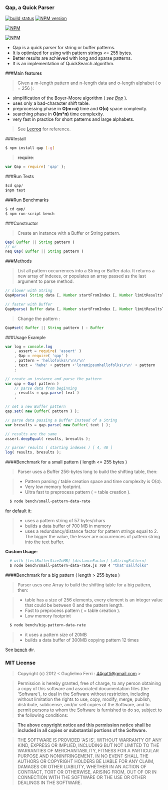 ### Qap, a Quick Parser
[![build status](https://secure.travis-ci.org/rootslab/qap.png?branch=master)](http://travis-ci.org/rootslab/qap)
[![NPM version](https://badge.fury.io/js/qap.png)](http://badge.fury.io/js/qap)

[![NPM](https://nodei.co/npm/qap.png?downloads=true&stars=true)](https://nodei.co/npm/qap/)

[![NPM](https://nodei.co/npm-dl/qap.png)](https://nodei.co/npm/qap/)

 * Qap is a quick parser for string or buffer patterns. 
 * It is optimized for using with pattern strings <= 255 bytes.
 * Better results are achieved with long and sparse patterns.
 * It is an implementation of QuickSearch algorithm.

###Main features

> Given a m-length pattern and n-length data and σ-length alphabet ( σ = 256 ):

 - simplification of the Boyer-Moore algorithm ( *see [Bop](https://github.com/rootslab/bop)* ).
 - uses only a bad-character shift table.
 - preprocessing phase in __O(m+σ)__ time and __O(σ)__ space complexity.
 - searching phase in __O(m*n)__ time complexity.
 - very fast in practice for short patterns and large alphabets.

> See [Lecroq](http://www-igm.univ-mlv.fr/~lecroq/string/node19.html) for reference.


###Install
```bash
$ npm install qap [-g]
```

> __require__:

```javascript
var Qap = require( 'qap' );
```

###Run Tests

```javascript
$cd qap/
$npm test
```

###Run Benchmarks

```bash
$ cd qap/
$ npm run-script bench
```

###Constructor

> Create an instance with a Buffer or String pattern.

```javascript
Qap( Buffer || String pattern )
// or
neq Qap( Buffer || String pattern )
```

###Methods

> List all pattern occurrences into a String or Buffer data.
> It returns a new array of indexes, or populates an array passed as the last argument to parse method.

```javascript
// slower with String
Qap#parse( String data [, Number startFromIndex [, Number limitResultsTo [, Array array ] ] ] ) : Array

// faster with Buffer
Qap#parse( Buffer data [, Number startFromIndex [, Number limitResultsTo [, Array array ] ] ] ) : Array
```

> Change the pattern :

```javascript
Qap#set( Buffer || String pattern ) : Buffer
```

###Usage Example

```javascript
var log = console.log
    , assert = require( 'assert' )
    , Qap = require( 'qap' )
    , pattern = 'hellofolks\r\n\r\n'
    , text = 'hehe' + pattern +'loremipsumhellofolks\r\n' + pattern
    ;

// create an instance and parse the pattern
var qap = Qap( pattern )
    // parse data from beginning
    , results = qap.parse( text )
    ;

// set a new Buffer pattern
qap.set( new Buffer( pattern ) );

// parse data passing a Buffer instead of a String
var bresults = qap.parse( new Buffer( text ) );

// results are the same
assert.deepEqual( results, bresults );

// parser results ( starting indexes ) [ 4, 40 ]
log( results, bresults );
```

####Benchmark for a small pattern ( length <= 255 bytes )

> Parser uses a Buffer 256-bytes long to build the shifting table, then:

> - Pattern parsing / table creation space and time complexity is O(σ).
> - Very low memory footprint.
> - Ultra fast to preprocess pattern ( = table creation ).

```bash
  $ node bench/small-pattern-data-rate
```

for default it:

> - uses a pattern string of 57 bytes/chars
> - builds a data buffer of 700 MB in memory
> - uses a redundancy/distance factor for pattern strings equal to 2. The bigger the value, 
the lesser are occurrences of pattern string into the text buffer.

 **Custom Usage**:

```bash
  # with [testBufferSizeInMB] [distanceFactor] [aStringPattern]
  $ node bench/small-pattern-data-rate.js 700 4 "that'sallfolks"
```

####Benchmark for a big pattern ( length > 255 bytes )

> Parser uses one Array to build the shifting table for a big pattern, then:

> - table has a size of 256 elements, every element is an integer value that
> could be between 0 and the pattern length.
> - Fast to preprocess pattern ( = table creation ).
> - Low memory footprint

```bash
  $ node bench/big-pattern-data-rate
```

> - it uses a pattern size of 20MB
> - builds a data buffer of 300MB copying pattern 12 times

See [bench](./bench) dir.

### MIT License

> Copyright (c) 2012 &lt; Guglielmo Ferri : 44gatti@gmail.com &gt;

> Permission is hereby granted, free of charge, to any person obtaining
> a copy of this software and associated documentation files (the
> 'Software'), to deal in the Software without restriction, including
> without limitation the rights to use, copy, modify, merge, publish,
> distribute, sublicense, and/or sell copies of the Software, and to
> permit persons to whom the Software is furnished to do so, subject to
> the following conditions:

> __The above copyright notice and this permission notice shall be
> included in all copies or substantial portions of the Software.__

> THE SOFTWARE IS PROVIDED 'AS IS', WITHOUT WARRANTY OF ANY KIND,
> EXPRESS OR IMPLIED, INCLUDING BUT NOT LIMITED TO THE WARRANTIES OF
> MERCHANTABILITY, FITNESS FOR A PARTICULAR PURPOSE AND NONINFRINGEMENT.
> IN NO EVENT SHALL THE AUTHORS OR COPYRIGHT HOLDERS BE LIABLE FOR ANY
> CLAIM, DAMAGES OR OTHER LIABILITY, WHETHER IN AN ACTION OF CONTRACT,
> TORT OR OTHERWISE, ARISING FROM, OUT OF OR IN CONNECTION WITH THE
> SOFTWARE OR THE USE OR OTHER DEALINGS IN THE SOFTWARE.
